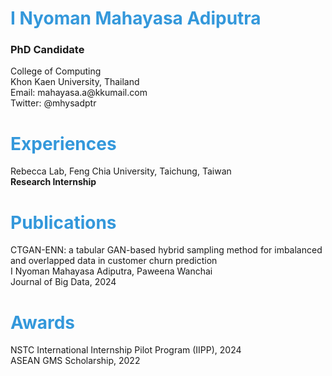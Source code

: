 # <span style="color:#3498db">I Nyoman Mahayasa Adiputra</span>
<h3>PhD Candidate</h3>
College of Computing<br>
Khon Kaen University, Thailand<br>
Email: mahayasa.a@kkumail.com<br>
Twitter: @mhysadptr

# <span style="color:#3498db">Experiences</span>
Rebecca Lab, Feng Chia University, Taichung, Taiwan<br>**Research Internship**<br>

# <span style="color:#3498db">Publications</span>
CTGAN-ENN: a tabular GAN-based hybrid sampling method for imbalanced and overlapped data in customer churn prediction<br>
I Nyoman Mahayasa Adiputra, Paweena Wanchai<br>
Journal of Big Data, 2024

# <span style="color:#3498db">Awards</span>
NSTC International Internship Pilot Program (IIPP), 2024<br>
ASEAN GMS Scholarship, 2022<br>

